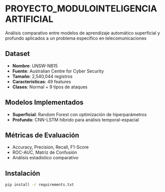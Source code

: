 # PROYECTO_MODULOINTELIGENCIAARTIFICIAL
Análisis comparativo entre modelos de aprendizaje automático superficial y profundo aplicados a un problema específico en telecomunicaciones
## Dataset
- **Nombre**: UNSW-NB15
- **Fuente**: Australian Centre for Cyber Security
- **Tamaño**: 2,540,044 registros
- **Características**: 49 features
- **Clases**: Normal + 9 tipos de ataques

## Modelos Implementados
- **Superficial**: Random Forest con optimización de hiperparámetros
- **Profundo**: CNN-LSTM híbrido para análisis temporal-espacial

## Métricas de Evaluación
- Accuracy, Precision, Recall, F1-Score
- ROC-AUC, Matriz de Confusión
- Análisis estadístico comparativo

## Instalación
```bash
pip install -r requirements.txt
